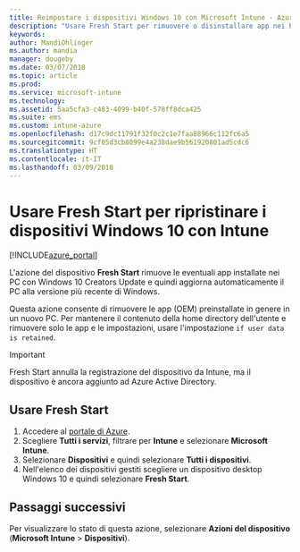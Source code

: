 ```yaml
---
title: Reimpostare i dispositivi Windows 10 con Microsoft Intune - Azure | Microsoft Docs
description: "Usare Fresh Start per rimuovere o disinstallare app nei PC Windows 10 con Microsoft Intune, incluse le app preinstallate da OEM. È anche possibile mantenere il contenuto della home directory tramite l'impostazione if user data is retained."
keywords: 
author: MandiOhlinger
ms.author: mandia
manager: dougeby
ms.date: 03/07/2018
ms.topic: article
ms.prod: 
ms.service: microsoft-intune
ms.technology: 
ms.assetid: 5aa5cfa3-c483-4099-b40f-578ff8dca425
ms.suite: ems
ms.custom: intune-azure
ms.openlocfilehash: d17c9dc11791f32f0c2c1e7faa88966c112fc6a5
ms.sourcegitcommit: 9cf05d3cb8099e4a238dae9b561920801ad5cdc6
ms.translationtype: HT
ms.contentlocale: it-IT
ms.lasthandoff: 03/09/2018
---
```

# <a name="use-fresh-start-to-reset-windows-10-devices-with-intune"></a>Usare Fresh Start per ripristinare i dispositivi Windows 10 con Intune


[!INCLUDE[azure_portal](./includes/azure_portal.md)]

L'azione del dispositivo **Fresh Start** rimuove le eventuali app installate nei PC con Windows 10 Creators Update e quindi aggiorna automaticamente il PC alla versione più recente di Windows.

Questa azione consente di rimuovere le app (OEM) preinstallate in genere in un nuovo PC. Per mantenere il contenuto della home directory dell'utente e rimuovere solo le app e le impostazioni, usare l'impostazione `if user data is retained`.

> [!IMPORTANT]
> Fresh Start annulla la registrazione del dispositivo da Intune, ma il dispositivo è ancora aggiunto ad Azure Active Directory.

## <a name="use-fresh-start"></a>Usare Fresh Start

1. Accedere al [portale di Azure](https://portal.azure.com).
2. Scegliere **Tutti i servizi**, filtrare per **Intune** e selezionare **Microsoft Intune**.
3. Selezionare **Dispositivi** e quindi selezionare **Tutti i dispositivi**.
4. Nell'elenco dei dispositivi gestiti scegliere un dispositivo desktop Windows 10 e quindi selezionare **Fresh Start**.

## <a name="next-steps"></a>Passaggi successivi

Per visualizzare lo stato di questa azione, selezionare **Azioni del dispositivo** (**Microsoft Intune** > **Dispositivi**).